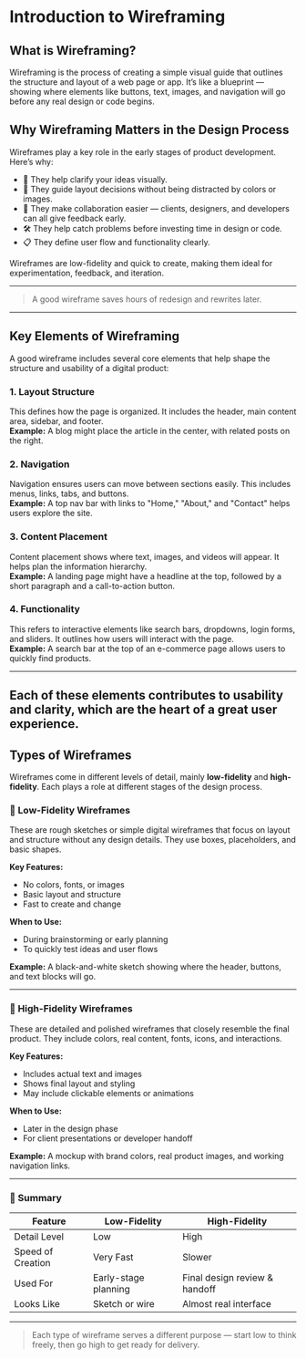# Introduction to Wireframing

## What is Wireframing?

Wireframing is the process of creating a simple visual guide that outlines the structure and layout of a web page or app. It’s like a blueprint — showing where elements like buttons, text, images, and navigation will go before any real design or code begins.

## Why Wireframing Matters in the Design Process

Wireframes play a key role in the early stages of product development. Here’s why:

- 🧠 They help clarify your ideas visually.
- 📐 They guide layout decisions without being distracted by colors or images.
- 👥 They make collaboration easier — clients, designers, and developers can all give feedback early.
- 🛠️ They help catch problems before investing time in design or code.
- 📋 They define user flow and functionality clearly.

Wireframes are low-fidelity and quick to create, making them ideal for experimentation, feedback, and iteration.

---

> A good wireframe saves hours of redesign and rewrites later.
---

## Key Elements of Wireframing

A good wireframe includes several core elements that help shape the structure and usability of a digital product:

### 1. Layout Structure

This defines how the page is organized. It includes the header, main content area, sidebar, and footer.  
**Example:** A blog might place the article in the center, with related posts on the right.

### 2. Navigation

Navigation ensures users can move between sections easily. This includes menus, links, tabs, and buttons.  
**Example:** A top nav bar with links to "Home," "About," and "Contact" helps users explore the site.

### 3. Content Placement

Content placement shows where text, images, and videos will appear. It helps plan the information hierarchy.  
**Example:** A landing page might have a headline at the top, followed by a short paragraph and a call-to-action button.

### 4. Functionality

This refers to interactive elements like search bars, dropdowns, login forms, and sliders. It outlines how users will interact with the page.  
**Example:** A search bar at the top of an e-commerce page allows users to quickly find products.

---

Each of these elements contributes to usability and clarity, which are the heart of a great user experience.
---

## Types of Wireframes

Wireframes come in different levels of detail, mainly **low-fidelity** and **high-fidelity**. Each plays a role at different stages of the design process.

### 📝 Low-Fidelity Wireframes

These are rough sketches or simple digital wireframes that focus on layout and structure without any design details. They use boxes, placeholders, and basic shapes.

**Key Features:**
- No colors, fonts, or images
- Basic layout and structure
- Fast to create and change

**When to Use:**
- During brainstorming or early planning
- To quickly test ideas and user flows

**Example:** A black-and-white sketch showing where the header, buttons, and text blocks will go.

---

### 🎨 High-Fidelity Wireframes

These are detailed and polished wireframes that closely resemble the final product. They include colors, real content, fonts, icons, and interactions.

**Key Features:**
- Includes actual text and images
- Shows final layout and styling
- May include clickable elements or animations

**When to Use:**
- Later in the design phase
- For client presentations or developer handoff

**Example:** A mockup with brand colors, real product images, and working navigation links.

---

### 🧠 Summary

| Feature              | Low-Fidelity                   | High-Fidelity                        |
|----------------------|--------------------------------|--------------------------------------|
| Detail Level          | Low                            | High                                 |
| Speed of Creation     | Very Fast                      | Slower                               |
| Used For              | Early-stage planning           | Final design review & handoff        |
| Looks Like            | Sketch or wire                  | Almost real interface                |

---

> Each type of wireframe serves a different purpose — start low to think freely, then go high to get ready for delivery.
